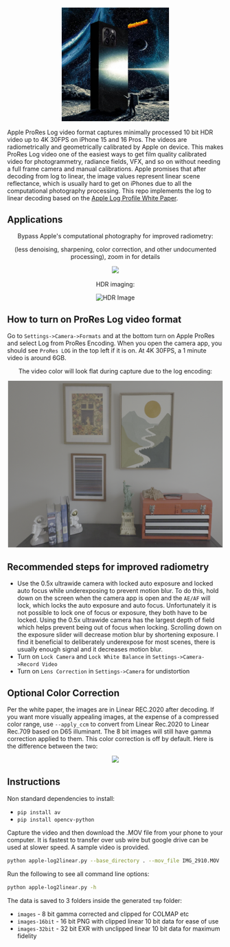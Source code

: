 
<p align="center">
  <img src="assets/2001.jpg" width="250"/>
</p>


Apple ProRes Log video format captures minimally processed 10 bit HDR video up to 4K 30FPS on iPhone 15 and 16 Pros. The videos are radiometrically and geometrically calibrated by Apple on device. This makes ProRes Log video one of the easiest ways to get film quality calibrated video for photogrammetry, radiance fields, VFX, and so on without needing a full frame camera and manual calibrations. Apple promises that after decoding from log to linear, the image values represent linear scene reflectance, which is usually hard to get on iPhones due to all the computational photography processing. This repo implements the log to linear decoding based on the [Apple Log Profile White Paper](Apple_Log_Profile_White_Paper.pdf).

## Applications

<p align="center">Bypass Apple's computational photography for improved radiometry:</p>
<p align="center">(less denoising, sharpening, color correction, and other undocumented processing), zoom in for details</p>

<p align="center">
  <img src="assets/processing.png" />
</p>


<p align="center">HDR imaging:</p>
<p align="center">
  <img src="assets/hdr.png" alt="HDR Image">
</p>


## How to turn on ProRes Log video format

Go to `Settings->Camera->Formats` and at the bottom turn on Apple ProRes and select Log from ProRes Encoding. When you open the camera app, you should see `ProRes LOG` in the top left if it is on. At 4K 30FPS, a 1 minute video is around 6GB. 

<p align="center">The video color will look flat during capture due to the log encoding:</p>
<p align="center">
  <img src="assets/log.png" width="500px"/>
</p>


## Recommended steps for improved radiometry
* Use the 0.5x ultrawide camera with locked auto exposure and locked auto focus while underexposing to prevent motion blur. To do this, hold down on the screen when the camera app is open and the `AE/AF` will lock, which locks the auto exposure and auto focus. Unfortunately it is not possible to lock one of focus or exposure, they both have to be locked. Using the 0.5x ultrawide camera has the largest depth of field which helps prevent being out of focus when locking. Scrolling down on the exposure slider will decrease motion blur by shortening exposure. I find it beneficial to deliberately underexpose for most scenes, there is usually enough signal and it decreases motion blur. 
* Turn on `Lock Camera` and `Lock White Balance` in `Settings->Camera->Record Video`
* Turn on `Lens Correction` in `Settings->Camera` for undistortion

## Optional Color Correction
Per the white paper, the images are in Linear REC.2020 after decoding. If you want more visually appealing images, at the expense of a compressed color range, use `--apply_ccm` to convert from Linear Rec.2020 to Linear Rec.709 based on D65 illuminant. The 8 bit images will still have gamma correction applied to them. This color correction is off by default. Here is the difference between the two:
 <p align="center">
  <img src="assets/ccm.png"/>
</p>

  
## Instructions

Non standard dependencies to install:
* `pip install av`
* `pip install opencv-python`

Capture the video and then download the .MOV file from your phone to your computer. It is fastest to transfer over usb wire but google drive can be used at slower speed. A sample video is provided.

```bash
python apple-log2linear.py --base_directory . --mov_file IMG_2910.MOV 
```

Run the following to see all command line options:
```bash
python apple-log2linear.py -h
```

The data is saved to 3 folders inside the generated `tmp` folder:
* `images` - 8 bit gamma corrected and clipped for COLMAP etc
* `images-16bit` - 16 bit PNG with clipped linear 10 bit data for ease of use
* `images-32bit` - 32 bit EXR with unclipped linear 10 bit data for maximum fidelity


